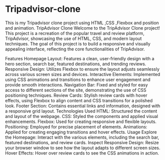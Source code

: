 # Tripadvisor-clone
This is my Tripadvisor clone project using HTML ,CSS ,Flexbox and position and animation.
TripAdvisor Clone
Welcome to the TripAdvisor Clone project! This project is a recreation of the popular travel and review platform, TripAdvisor, showcasing the use of HTML, CSS, and modern layout techniques. The goal of this project is to build a responsive and visually appealing interface, reflecting the core functionalities of TripAdvisor.

Features
Homepage Layout: Features a clean, user-friendly design with a hero section, search bar, featured destinations, and trending reviews.
Responsive Design: Utilizes Flexbox to ensure the layout adjusts seamlessly across various screen sizes and devices.
Interactive Elements: Implemented using CSS animations and transitions to enhance user engagement and provide smooth interactions.
Navigation Bar: Fixed and styled for easy access to different sections of the site, demonstrating the use of CSS positioning techniques.
Review Cards: Stylish review cards with hover effects, using Flexbox to align content and CSS transitions for a polished look.
Footer Section: Contains essential links and information, designed with a responsive grid layout.
Technologies Used
HTML: Structured the content and layout of the webpage.
CSS: Styled the components and applied visual enhancements.
Flexbox: Used for creating responsive and flexible layouts.
Positioning: Employed for precise placement of elements.
Animations: Applied for creating engaging transitions and hover effects.
Usage
Explore the Homepage: Interact with the various elements, including the search bar, featured destinations, and review cards.
Inspect Responsive Design: Resize your browser window to see how the layout adapts to different screen sizes.
Hover Effects: Hover over review cards to see the CSS animations in action.
